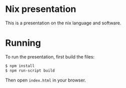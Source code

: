 # Nix presentation

This is a presentation on the nix language and software.

# Running

To run the presentation, first build the files:

```bash
$ npm install
$ npm run-script build
```

Then open `index.html` in your browser.
